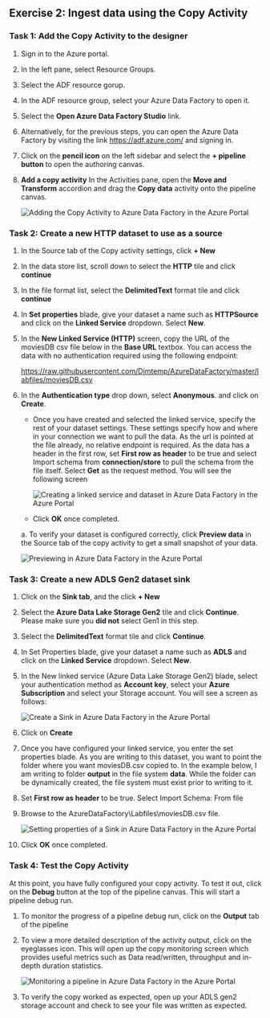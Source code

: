 ## Exercise 2: Ingest data using the Copy Activity


### Task 1: Add the Copy Activity to the designer

1. Sign in to the Azure portal.

1. In the left pane, select Resource Groups.

1. Select the ADF resource gorup.

1. In the ADF resource group, select your Azure Data Factory to open it.

1. Select the **Open Azure Data Factory Studio** link.

1. Alternatively, for the previous steps, you can open the Azure Data Factory by visiting the link https://adf.azure.com/ and signing in.

3. Click on the **pencil icon** on the left sidebar and select the **+ pipeline button** to open the authoring canvas.

4. **Add a copy activity** In the Activities pane, open the **Move and Transform** accordion and drag the **Copy data** activity onto the pipeline canvas.

    ![Adding the Copy Activity to Azure Data Factory in the Azure Portal](images/M07-E02-T01-img01.png)


### Task 2: Create a new HTTP dataset to use as a source

1. In the Source tab of the Copy activity settings, click **+ New**

2. In the data store list, scroll down to select the **HTTP** tile and click **continue**

3. In the file format list, select the **DelimitedText** format tile and click **continue**

4. In **Set properties** blade, give your dataset a name such as **HTTPSource** and click on the **Linked Service** dropdown. Select **New**.

5. In the **New Linked Service (HTTP)** screen, copy the URL of the moviesDB csv file below in the **Base URL** textbox.  You can access the data with no authentication required using the following endpoint:

    https://raw.githubusercontent.com/Dimtemp/AzureDataFactory/master/labfiles/moviesDB.csv

6. In the **Authentication type** drop down, select **Anonymous**. and click on **Create**.

    -  Once you have created and selected the linked service, specify the rest of your dataset settings. These settings specify how and where in your connection we want to pull the data. As the url is pointed at the file already, no relative endpoint is required. As the data has a header in the first row, set **First row as header** to be true and select Import schema from **connection/store** to pull the schema from the file itself. Select **Get** as the request method. You will see the following screen

        ![Creating a linked service and dataset in Azure Data Factory in the Azure Portal](images/M07-E02-T02-img01.png)
           
    - Click **OK** once completed.
   
    a. To verify your dataset is configured correctly, click **Preview data** in the Source tab of the copy activity to get a small snapshot of your data.
   
   ![Previewing in Azure Data Factory in the Azure Portal](images/M07-E02-T02-img02.png)

### Task 3: Create a new ADLS Gen2 dataset sink

1. Click on the **Sink tab**, and the click **+ New**

2. Select the **Azure Data Lake Storage Gen2** tile and click **Continue**. Please make sure you **did not** select Gen1 in this step.

3. Select the **DelimitedText** format tile and click **Continue**.

4. In Set Properties blade, give your dataset a name such as **ADLS** and click on the **Linked Service** dropdown. Select **New**.

5. In the New linked service (Azure Data Lake Storage Gen2) blade, select your authentication method as **Account key**, select your **Azure Subscription** and select your Storage account. You will see a screen as follows:

   ![Create a Sink in Azure Data Factory in the Azure Portal](images/M07-E02-T03-img01.png)

6. Click on **Create**

7. Once you have configured your linked service, you enter the set properties blade. As you are writing to this dataset, you want to point the folder where you want moviesDB.csv copied to. In the example below, I am writing to folder **output** in the file system **data**. While the folder can be dynamically created, the file system must exist prior to writing to it.

8. Set **First row as header** to be true. Select Import Schema: From file

9. Browse to the AzureDataFactory\Labfiles\moviesDB.csv file.

   ![Setting properties of a Sink in Azure Data Factory in the Azure Portal](images/M07-E02-T03-img02.png)

10. Click **OK** once completed.

### Task 4: Test the Copy Activity

At this point, you have fully configured your copy activity. To test it out, click on the **Debug** button at the top of the pipeline canvas. This will start a pipeline debug run.

1. To monitor the progress of a pipeline debug run, click on the **Output** tab of the pipeline

2. To view a more detailed description of the activity output, click on the eyeglasses icon. This will open up the copy monitoring screen which provides useful metrics such as Data read/written, throughput and in-depth duration statistics.

   ![Monitoring a pipeline in Azure Data Factory in the Azure Portal](images/M07-E02-T04-img01.png)

3. To verify the copy worked as expected, open up your ADLS gen2 storage account and check to see your file was written as expected.

